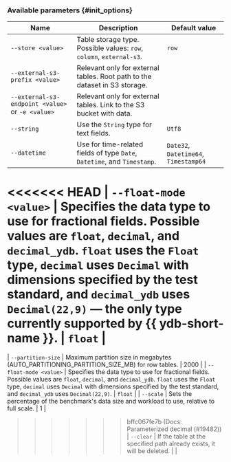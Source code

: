 ### Available parameters {#init_options}

| Name                         | Description                                                                                                                                                                                                                                                                          | Default value        |
|-------------------------------------|----------------------------------------------------------------------------------------------------------------------------------------------------------------------------------------------------------------------------------------------------------------------------------------------|----------------------|
| `--store <value>`                   | Table storage type. Possible values: `row`, `column`, `external-s3`.                                                                                                                                                                                                                         | `row`                |
| `--external-s3-prefix <value>`      | Relevant only for external tables. Root path to the dataset in S3 storage.                                                                                                                                                                                                                   |                      |
| `--external-s3-endpoint <value>` or `-e <value>` | Relevant only for external tables. Link to the S3 bucket with data.                                                                                                                                                                                                                      |                      |
| `--string`                          | Use the `String` type for text fields.                                                                                                                                                                                                                                                       | `Utf8`               |
| `--datetime`                        | Use for time-related fields of type `Date`, `Datetime`, and `Timestamp`.                                                                                                                                                                                                                     | `Date32`, `Datetime64`, `Timestamp64` |
<<<<<<< HEAD
| `--float-mode <value>`              | Specifies the data type to use for fractional fields. Possible values are `float`, `decimal`, and `decimal_ydb`. `float` uses the `Float` type, `decimal` uses `Decimal` with dimensions specified by the test standard, and `decimal_ydb` uses `Decimal(22,9)` — the only type currently supported by {{ ydb-short-name }}. | `float`              |
=======
|  `--partition-size` | Maximum partition size in megabytes (AUTO_PARTITIONING_PARTITION_SIZE_MB) for row tables. | 2000 |
| `--float-mode <value>`              | Specifies the data type to use for fractional fields. Possible values are `float`, `decimal`, and `decimal_ydb`. `float` uses the `Float` type, `decimal` uses `Decimal` with dimensions specified by the test standard, and `decimal_ydb` uses `Decimal(22,9)`. | `float`              |
| `--scale` | Sets the percentage of the benchmark's data size and workload to use, relative to full scale. | 1 |
>>>>>>> bffc067fe7b (Docs: Parameterized decimal (#19482))
| `--clear`                           | If the table at the specified path already exists, it will be deleted.                                                                                                                                                                                                                       |                      |

